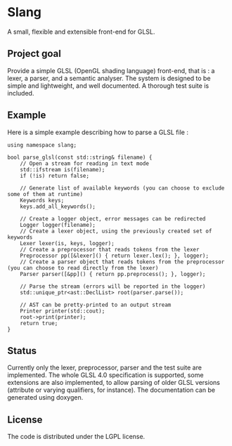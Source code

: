 # Slang
A small, flexible and extensible front-end for GLSL.

## Project goal
Provide a simple GLSL (OpenGL shading language) front-end, that is : a lexer, a parser, and a semantic analyser.
The system is designed to be simple and lightweight, and well documented. A thorough test suite is included.

## Example

Here is a simple example describing how to parse a GLSL file :

~~~~~~~~~~~~~~~~~~~~~~~~~~~~~~~~~~~~~~~~~~~~~~~~~~~~~~~~~~~~~~~~~~~~~~~~~~~~~~~~~~~~~~~~~~~~~~~~~~~{.cpp}
using namespace slang;

bool parse_glsl(const std::string& filename) {
    // Open a stream for reading in text mode
    std::ifstream is(filename);
    if (!is) return false;

    // Generate list of available keywords (you can choose to exclude some of them at runtime)
    Keywords keys;
    keys.add_all_keywords();

    // Create a logger object, error messages can be redirected
    Logger logger(filename);
    // Create a lexer object, using the previously created set of keywords
    Lexer lexer(is, keys, logger);
    // Create a preprocessor that reads tokens from the lexer
    Preprocessor pp([&lexer]() { return lexer.lex(); }, logger);
    // Create a parser object that reads tokens from the preprocessor (you can choose to read directly from the lexer)
    Parser parser([&pp]() { return pp.preprocess(); }, logger);

    // Parse the stream (errors will be reported in the logger)
    std::unique_ptr<ast::DeclList> root(parser.parse());

    // AST can be pretty-printed to an output stream
    Printer printer(std::cout);
    root->print(printer);
    return true;
}
~~~~~~~~~~~~~~~~~~~~~~~~~~~~~~~~~~~~~~~~~~~~~~~~~~~~~~~~~~~~~~~~~~~~~~~~~~~~~~~~~~~~~~~~~~~~~~~~~~~

## Status
Currently only the lexer, preprocessor, parser and the test suite are implemented. The whole GLSL 4.0 specification
is supported, some extensions are also implemented, to allow parsing of older GLSL versions (attribute or varying
qualifiers, for instance). The documentation can be generated using doxygen.

## License
The code is distributed under the LGPL license.
